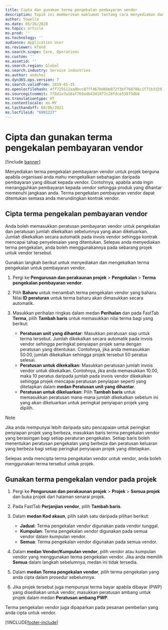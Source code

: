 ```yaml
---
title: Cipta dan gunakan terma pengekalan pembayaran vendor
description: Topik ini memberikan maklumat tentang cara menyediakan dan mengekalkan terma pengekalan untuk pembayaran vendor.
author: Yowelle
ms.date: 05/26/2020
ms.topic: article
ms.prod: ''
ms.technology: ''
audience: Application User
ms.reviewer: kfend
ms.search.scope: Core, Operations
ms.custom: ''
ms.assetid: ''
ms.search.region: Global
ms.search.industry: Service industries
ms.author: andchoi
ms.dyn365.ops.version: 7
ms.search.validFrom: 2019-01-15
ms.openlocfilehash: 4ff725512aa0bcc87ff4670d6bb072f3bf780786c1f71b332914887f4d4ccf13
ms.sourcegitcommit: 7f8d1e7a16af769adb43d1877c28fdce53975db8
ms.translationtype: HT
ms.contentlocale: ms-MY
ms.lasthandoff: 08/06/2021
ms.locfileid: "6991227"
---
```

# <a name="create-and-apply-vendor-payment-retention-terms"></a>Cipta dan gunakan terma pengekalan pembayaran vendor

[!include [banner](../includes/banner.md)] 

Menyediakan terma pengekalan pembayaran vendor untuk projek berguna apabila organisasi anda mahu mengekalkan sebahagian daripada pembayaran yang dibuat kepada vendor. Contohnya, apabila anda ingin menangguhkan pembayaran kepada vendor sehingga produk yang dihantar memenuhi jangkaan anda. Terma pengekalan pembayaran vendor dapat ditentukan semasa anda merundingkan kontrak vendor.

## <a name="create-vendor-payment-retention-terms"></a>Cipta terma pengekalan pembayaran vendor

Anda boleh memasukkan peratusan pembayaran vendor untuk pengekalan dan peratusan jumlah dikekalkan sebelumnya yang akan dikeluarkan. Jumlah dikekalkan secara automatik pada invois vendor sehingga kontrak mencapai tahap penyelesaian yang ditentukan. Selepas anda menyediakan terma pengekalan, anda boleh menggunakannya pada sebarang projek untuk vendor tersebut.

Gunakan langkah berikut untuk menyediakan dan mengekalkan terma pengekalan untuk pembayaran vendor. 

1. Pergi ke **Pengurusan dan perakaunan projek** > **Pengekalan** > **Terma pengekalan pembayaran vendor**.
2. Pilih **Baharu** untuk menambah terma pengekalan vendor yang baharu. Nilai **ID peraturan** untuk terma baharu akan dimasukkan secara automatik. 
3. Masukkan perihalan ringkas dalam medan **Perihalan** dan pada FastTab **Terma**, pilih **Tambah baris** untuk memasukkan nilai terma bagi yang berikut:

   - **Peratusan unit yang dihantar**: Masukkan peratusan siap untuk terma tersebut. Jumlah dikekalkan secara automatik pada invois vendor sehingga peringkat penyiapan projek sama dengan peratusan yang ditentukan. Contohnya, jika anda memasukkan 50.00, jumlah dikekalkan sehingga projek tersebut 50 peratus selesai.
   - **Peratusan untuk dikekalkan**: Masukkan peratusan jumlah invois vendor untuk dikekalkan. Contohnya, jika anda memasukkan 10.00, maka 10 peratus daripada jumlah pada invois vendor dikekalkan sehingga projek mencapai peratusan penyiapan seperti yang ditetapkan dalam **medan Peratusan unit yang dihantar**.
   - **Peratusan untuk dikeluarkan**: Pilih **Tambah baris** untuk memasukkan peratusan mana-mana jumlah dikekalkan sebelum ini yang akan dikeluarkan untuk peringkat penyiapan projek yang dipilih.

> [!NOTE]
> Jika anda mempunyai lebih daripada satu pencapaian untuk peringkat penyiapan projek yang berbeza, masukkan baris terma pengekalan vendor yang berasingan bagi setiap peraturan pengekalan. Setiap baris boleh menentukan peratusan pengekalan yang berbeza dan peratusan keluaran yang berbeza bagi setiap peringkat penyiapan projek yang ditetapkan.

Selepas anda mencipta terma pengekalan vendor untuk vendor, anda boleh menggunakan terma tersebut untuk projek.

## <a name="apply-vendor-retention-terms-to-a-project"></a>Gunakan terma pengekalan vendor pada projek

1. Pergi ke **Pengurusan dan perakaunan projek** > **Projek** > **Semua projek** dan buka projek dari halaman senarai projek.
2. Pada FastTab **Perjanjian vendor**, pilih **Tambah baris**.
3. Dalam **medan Kod akaun**, pilih salah satu daripada pilihan berikut: 

   - **Jadual**: Terma pengekalan vendor digunakan pada vendor tunggal.
   - **Kumpulan**: Terma pengekalan vendor digunakan pada semua vendor dalam kumpulan vendor.
   - **Semua**: Terma pengekalan vendor digunakan pada semua vendor.

4. Dalam **medan Vendor/Kumpulan vendor**, pilih vendor atau kumpulan vendor yang menggunakan terma pengekalan vendor. Jika anda memilih **Semua** dalam langkah sebelumnya, medan ini tidak tersedia.
5. Dalam **medan Terma pengekalan vendor**, pilih terma pengekalan yang anda cipta dalam prosedur sebelumnya.
6. Jika projek tersebut juga mempunyai terma bayar apabila dibayar (PWP) yang disediakan untuk vendor, masukkan peratusan ambang untuk projek dalam medan **Peratusan ambang PWP**.

Terma pengekalan vendor juga dipaparkan pada pesanan pembelian yang anda cipta untuk vendor.


[!INCLUDE[footer-include](../includes/footer-banner.md)]